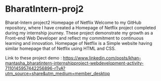 # BharatIntern-proj2
Bharat-Intern project2 Homepage of Netflix
Welcome to my GitHub repository, where I have created a Homepage of Netflix project completed during my internship journey. These project demonstrate my growth as a Front-end Web Developer and reflect my commitment to continuous learning and innovation.
Homepage of Netflix is a Simple website having similar homepage that of Netflix using HTML and CSS.

Link to these project demo : https://www.linkedin.com/posts/khan-mantasha_bharatintern-internshipproject-webdevelopment-activity-7110145957442256896-rTvA?utm_source=share&utm_medium=member_desktop
